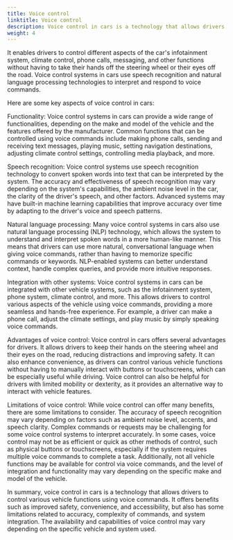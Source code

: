```yaml
---
title: Voice control
linktitle: Voice control
description: Voice control in cars is a technology that allows drivers to interact with various vehicle features and functions using voice commands.
weight: 4
---
```

<!-- markdownlint-disable MD033 -->

 It enables drivers to control different aspects of the car's infotainment system, climate control, phone calls, messaging, and other functions without having to take their hands off the steering wheel or their eyes off the road. Voice control systems in cars use speech recognition and natural language processing technologies to interpret and respond to voice commands.

Here are some key aspects of voice control in cars:

Functionality: Voice control systems in cars can provide a wide range of functionalities, depending on the make and model of the vehicle and the features offered by the manufacturer. Common functions that can be controlled using voice commands include making phone calls, sending and receiving text messages, playing music, setting navigation destinations, adjusting climate control settings, controlling media playback, and more.

Speech recognition: Voice control systems use speech recognition technology to convert spoken words into text that can be interpreted by the system. The accuracy and effectiveness of speech recognition may vary depending on the system's capabilities, the ambient noise level in the car, the clarity of the driver's speech, and other factors. Advanced systems may have built-in machine learning capabilities that improve accuracy over time by adapting to the driver's voice and speech patterns.

Natural language processing: Many voice control systems in cars also use natural language processing (NLP) technology, which allows the system to understand and interpret spoken words in a more human-like manner. This means that drivers can use more natural, conversational language when giving voice commands, rather than having to memorize specific commands or keywords. NLP-enabled systems can better understand context, handle complex queries, and provide more intuitive responses.

Integration with other systems: Voice control systems in cars can be integrated with other vehicle systems, such as the infotainment system, phone system, climate control, and more. This allows drivers to control various aspects of the vehicle using voice commands, providing a more seamless and hands-free experience. For example, a driver can make a phone call, adjust the climate settings, and play music by simply speaking voice commands.

Advantages of voice control: Voice control in cars offers several advantages for drivers. It allows drivers to keep their hands on the steering wheel and their eyes on the road, reducing distractions and improving safety. It can also enhance convenience, as drivers can control various vehicle functions without having to manually interact with buttons or touchscreens, which can be especially useful while driving. Voice control can also be helpful for drivers with limited mobility or dexterity, as it provides an alternative way to interact with vehicle features.

Limitations of voice control: While voice control can offer many benefits, there are some limitations to consider. The accuracy of speech recognition may vary depending on factors such as ambient noise level, accents, and speech clarity. Complex commands or requests may be challenging for some voice control systems to interpret accurately. In some cases, voice control may not be as efficient or quick as other methods of control, such as physical buttons or touchscreens, especially if the system requires multiple voice commands to complete a task. Additionally, not all vehicle functions may be available for control via voice commands, and the level of integration and functionality may vary depending on the specific make and model of the vehicle.

In summary, voice control in cars is a technology that allows drivers to control various vehicle functions using voice commands. It offers benefits such as improved safety, convenience, and accessibility, but also has some limitations related to accuracy, complexity of commands, and system integration. The availability and capabilities of voice control may vary depending on the specific vehicle and system used.

